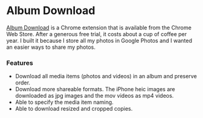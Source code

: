# Album Download

[Album Download](https://chrome.google.com/webstore/detail/album-download/mnaphpmipihkgnfkkhdadabcfeijmhpb) is a Chrome extension that is available from the Chrome Web Store. After a generous free trial, it costs about a cup of coffee per year. I built it because I store all my photos in Google Photos and I wanted an easier ways to share my photos.

### Features
- Download all media items (photos and videos) in an album and preserve order.
- Download more shareable formats. The iPhone heic images are downloaded as jpg images and the mov videos as mp4 videos.
- Able to specify the media item naming.
- Able to download resized and cropped copies.